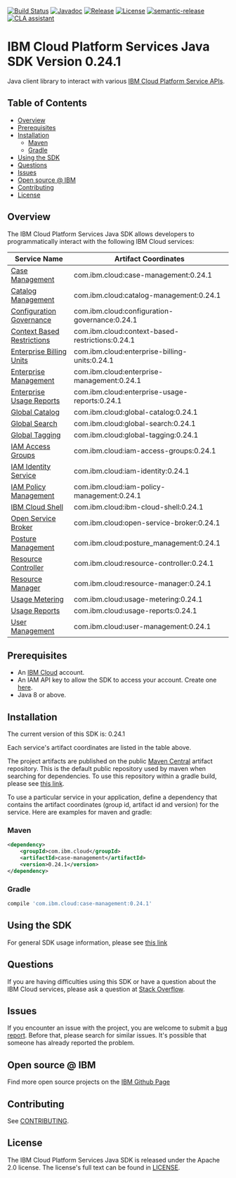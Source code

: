 [![Build Status](https://app.travis-ci.com/IBM/platform-services-java-sdk.svg?branch=main)](https://app.travis-ci.com/IBM/platform-services-java-sdk)
[![Javadoc](https://img.shields.io/static/v1?label=javadoc&message=latest&color=blue)](https://ibm.github.io/platform-services-java-sdk/docs/latest)
[![Release](https://img.shields.io/github/v/release/IBM/platform-services-java-sdk)](https://github.com/IBM/platform-services-java-sdk/releases/latest)
[![License](https://img.shields.io/badge/License-Apache%202.0-blue.svg)](https://opensource.org/licenses/Apache-2.0)
[![semantic-release](https://img.shields.io/badge/%20%20%F0%9F%93%A6%F0%9F%9A%80-semantic--release-e10079.svg)](https://github.com/semantic-release/semantic-release)
[![CLA assistant](https://cla-assistant.io/readme/badge/IBM/platform-services-java-sdk)](https://cla-assistant.io/IBM/platform-services-java-sdk)



# IBM Cloud Platform Services Java SDK Version 0.24.1

Java client library to interact with various 
[IBM Cloud Platform Service APIs](https://cloud.ibm.com/docs?tab=api-docs&category=platform_services).

## Table of Contents

<!--
  The TOC below is generated using the `markdown-toc` node package.

      https://github.com/jonschlinkert/markdown-toc

  You should regenerate the TOC after making changes to this file.

      npx markdown-toc --maxdepth 4 -i README.md
  -->

<!-- toc -->

- [Overview](#overview)
- [Prerequisites](#prerequisites)
- [Installation](#installation)
  * [Maven](#maven)
  * [Gradle](#gradle)
- [Using the SDK](#using-the-sdk)
- [Questions](#questions)
- [Issues](#issues)
- [Open source @ IBM](#open-source--ibm)
- [Contributing](#contributing)
- [License](#license)

<!-- tocstop -->

## Overview

The IBM Cloud Platform Services Java SDK allows developers to programmatically interact with the following IBM Cloud services:

Service Name | Artifact Coordinates
--- | --- 
[Case Management](https://cloud.ibm.com/apidocs/case-management?code=java) | com.ibm.cloud:case-management:0.24.1
[Catalog Management](https://cloud.ibm.com/apidocs/resource-catalog/private-catalog?code=java) | com.ibm.cloud:catalog-management:0.24.1
[Configuration Governance](https://cloud.ibm.com/apidocs/security-compliance/config?code=java) | com.ibm.cloud:configuration-governance:0.24.1
[Context Based Restrictions](https://cloud.ibm.com/apidocs/context-based-restrictions?code=java) | com.ibm.cloud:context-based-restrictions:0.24.1
[Enterprise Billing Units](https://cloud.ibm.com/apidocs/enterprise-apis/billing-unit?code=java) | com.ibm.cloud:enterprise-billing-units:0.24.1
[Enterprise Management](https://cloud.ibm.com/apidocs/enterprise-apis/enterprise?code=java) | com.ibm.cloud:enterprise-management:0.24.1
[Enterprise Usage Reports](https://cloud.ibm.com/apidocs/enterprise-apis/resource-usage-reports?code=java) | com.ibm.cloud:enterprise-usage-reports:0.24.1
[Global Catalog](https://cloud.ibm.com/apidocs/resource-catalog/global-catalog?code=java) | com.ibm.cloud:global-catalog:0.24.1
[Global Search](https://cloud.ibm.com/apidocs/search?code=java) | com.ibm.cloud:global-search:0.24.1
[Global Tagging](https://cloud.ibm.com/apidocs/tagging?code=java) | com.ibm.cloud:global-tagging:0.24.1
[IAM Access Groups](https://cloud.ibm.com/apidocs/iam-access-groups?code=java) | com.ibm.cloud:iam-access-groups:0.24.1
[IAM Identity Service](https://cloud.ibm.com/apidocs/iam-identity-token-api?code=java) | com.ibm.cloud:iam-identity:0.24.1
[IAM Policy Management](https://cloud.ibm.com/apidocs/iam-policy-management?code=java) | com.ibm.cloud:iam-policy-management:0.24.1
[IBM Cloud Shell](https://cloud.ibm.com/apidocs/cloudshell?code=java) | com.ibm.cloud:ibm-cloud-shell:0.24.1
[Open Service Broker](https://cloud.ibm.com/apidocs/resource-controller/ibm-cloud-osb-api?code=java) | com.ibm.cloud:open-service-broker:0.24.1
[Posture Management](https://cloud.ibm.com/apidocs/security-compliance/posture?code=java) | com.ibm.cloud:posture_management:0.24.1
[Resource Controller](https://cloud.ibm.com/apidocs/resource-controller/resource-controller?code=java) | com.ibm.cloud:resource-controller:0.24.1
[Resource Manager](https://cloud.ibm.com/apidocs/resource-controller/resource-manager?code=java) | com.ibm.cloud:resource-manager:0.24.1
[Usage Metering](https://cloud.ibm.com/apidocs/usage-metering?code=java) | com.ibm.cloud:usage-metering:0.24.1
[Usage Reports](https://cloud.ibm.com/apidocs/metering-reporting?code=java) | com.ibm.cloud:usage-reports:0.24.1
[User Management](https://cloud.ibm.com/apidocs/user-management?code=java) | com.ibm.cloud:user-management:0.24.1

## Prerequisites

[ibm-cloud-onboarding]: https://cloud.ibm.com/registration

* An [IBM Cloud][ibm-cloud-onboarding] account.
* An IAM API key to allow the SDK to access your account. Create one [here](https://cloud.ibm.com/iam/apikeys).
* Java 8 or above.

## Installation
The current version of this SDK is: 0.24.1

Each service's artifact coordinates are listed in the table above.

The project artifacts are published on the public [Maven Central](https://repo1.maven.org/maven2/)
artifact repository.  This is the default public repository used by maven when searching for dependencies.
To use this repository within a gradle build, please see
[this link](https://docs.gradle.org/current/userguide/declaring_repositories.html).

To use a particular service in your application, define a dependency that contains the
artifact coordinates (group id, artifact id and version) for the service.
Here are examples for maven and gradle:

### Maven

```xml
<dependency>
    <groupId>com.ibm.cloud</groupId>
    <artifactId>case-management</artifactId>
    <version>0.24.1</version>
</dependency>
```

### Gradle
```gradle
compile 'com.ibm.cloud:case-management:0.24.1'
```

## Using the SDK
For general SDK usage information, please see [this link](https://github.com/IBM/ibm-cloud-sdk-common/blob/main/README.md)

## Questions

If you are having difficulties using this SDK or have a question about the IBM Cloud services,
please ask a question at
[Stack Overflow](http://stackoverflow.com/questions/ask?tags=ibm-cloud).

## Issues
If you encounter an issue with the project, you are welcome to submit a
[bug report](https://github.com/IBM/platform-services-java-sdk/issues).
Before that, please search for similar issues. It's possible that someone has already reported the problem.

## Open source @ IBM
Find more open source projects on the [IBM Github Page](http://ibm.github.io/)

## Contributing
See [CONTRIBUTING](CONTRIBUTING.md).

## License

The IBM Cloud Platform Services Java SDK is released under the Apache 2.0 license.
The license's full text can be found in
[LICENSE](LICENSE).
